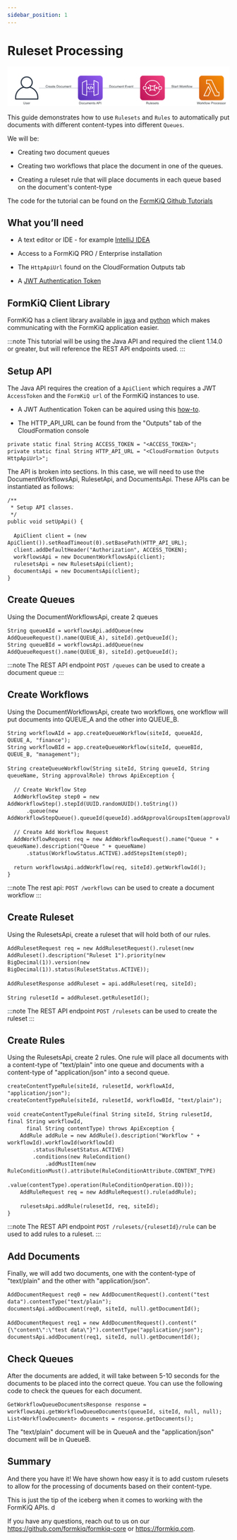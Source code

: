 ```yaml
---
sidebar_position: 1
---
```


# Ruleset Processing

![Serverless Application Flow](./img/rulesets-workflow.png)

This guide demonstrates how to use `Rulesets` and `Rules` to automatically put documents with different content-types into different `Queues`. 

We will be:

* Creating two document queues

* Creating two workflows that place the document in one of the queues.

* Creating a ruleset rule that will place documents in each queue based on the document's content-type

The code for the tutorial can be found on the [FormKiQ Github Tutorials](https://github.com/formkiq/tutorials/tree/master/java/ruleset)

## What you’ll need

* A text editor or IDE - for example [IntelliJ IDEA](https://www.jetbrains.com/idea/download)

* Access to a FormKiQ PRO / Enterprise installation

* The `HttpApiUrl` found on the CloudFormation Outputs tab

* A [JWT Authentication Token](/docs/how-tos/jwt-authentication-token)

## FormKiQ Client Library

FormKiQ has a client library available in [java](https://github.com/formkiq/formkiq-client-sdk-java/) and [python](https://github.com/formkiq/formkiq-client-sdk-python) which makes communicating with the FormKiQ application easier.

:::note
This tutorial will be using the Java API and required the client 1.14.0 or greater, but will reference the REST API endpoints used.
:::

## Setup API

The Java API requires the creation of a `ApiClient` which requires a JWT `AccessToken` and the `FormKiQ url` of the FormKiQ instances to use.

* A JWT Authentication Token can be aquired using this [how-to](/docs/how-tos/jwt-authentication-token).

* The HTTP_API_URL can be found from the "Outputs" tab of the CloudFormation console 

```
private static final String ACCESS_TOKEN = "<ACCESS_TOKEN>";
private static final String HTTP_API_URL = "<CloudFormation Outputs HttpApiUrl>";
```

The API is broken into sections. In this case, we will need to use the DocumentWorkflowsApi, RulesetApi, and DocumentsApi. These APIs can be instantiated as follows:

```
/**
 * Setup API classes.
 */
public void setUpApi() {

  ApiClient client = (new ApiClient()).setReadTimeout(0).setBasePath(HTTP_API_URL);
  client.addDefaultHeader("Authorization", ACCESS_TOKEN);
  workflowsApi = new DocumentWorkflowsApi(client);
  rulesetsApi = new RulesetsApi(client);
  documentsApi = new DocumentsApi(client);
}
```


## Create Queues

Using the DocumentWorkflowsApi, create 2 queues

```
String queueAId = workflowsApi.addQueue(new AddQueueRequest().name(QUEUE_A), siteId).getQueueId();
String queueBId = workflowsApi.addQueue(new AddQueueRequest().name(QUEUE_B), siteId).getQueueId();
```

:::note
The REST API endpoint `POST /queues` can be used to create a document queue
:::

## Create Workflows

Using the DocumentWorkflowsApi, create two workflows, one workflow will put documents into QUEUE_A and the other into QUEUE_B.

```
String workflowAId = app.createQueueWorkflow(siteId, queueAId, QUEUE_A, "finance");
String workflowBId = app.createQueueWorkflow(siteId, queueBId, QUEUE_B, "management");

String createQueueWorkflow(String siteId, String queueId, String queueName, String approvalRole) throws ApiException {

  // Create Workflow Step
  AddWorkflowStep step0 = new AddWorkflowStep().stepId(UUID.randomUUID().toString())
      .queue(new AddWorkflowStepQueue().queueId(queueId).addApprovalGroupsItem(approvalRole));

  // Create Add Workflow Request
  AddWorkflowRequest req = new AddWorkflowRequest().name("Queue " + queueName).description("Queue " + queueName)
      .status(WorkflowStatus.ACTIVE).addStepsItem(step0);

  return workflowsApi.addWorkflow(req, siteId).getWorkflowId();
}
```

:::note
The rest api: `POST /workflows` can be used to create a document workflow
:::

## Create Ruleset

Using the RulesetsApi, create a ruleset that will hold both of our rules.

```
AddRulesetRequest req = new AddRulesetRequest().ruleset(new AddRuleset().description("Ruleset 1").priority(new BigDecimal(1)).version(new BigDecimal(1)).status(RulesetStatus.ACTIVE));

AddRulesetResponse addRuleset = api.addRuleset(req, siteId);

String rulesetId = addRuleset.getRulesetId();
```

:::note
The REST API endpoint `POST /rulesets` can be used to create the ruleset
:::

## Create Rules

Using the RulesetsApi, create 2 rules. One rule will place all documents with a content-type of "text/plain" into one queue and documents with a content-type of "application/json" into a second queue.

```
createContentTypeRule(siteId, rulesetId, workflowAId, "application/json");
createContentTypeRule(siteId, rulesetId, workflowBId, "text/plain");

void createContentTypeRule(final String siteId, String rulesetId, final String workflowId,
      final String contentType) throws ApiException {
    AddRule addRule = new AddRule().description("Workflow " + workflowId).workflowId(workflowId)
        .status(RulesetStatus.ACTIVE)
        .conditions(new RuleCondition()
            .addMustItem(new RuleConditionMust().attribute(RuleConditionAttribute.CONTENT_TYPE)
                .value(contentType).operation(RuleConditionOperation.EQ)));
    AddRuleRequest req = new AddRuleRequest().rule(addRule);

    rulesetsApi.addRule(rulesetId, req, siteId);
}
```

:::note
The REST API endpoint `POST /rulesets/{rulesetId}/rule` can be used to add rules to a ruleset.
:::

## Add Documents

Finally, we will add two documents, one with the content-type of "text/plain" and the other with "application/json".

```
AddDocumentRequest req0 = new AddDocumentRequest().content("test data").contentType("text/plain");
documentsApi.addDocument(req0, siteId, null).getDocumentId();

AddDocumentRequest req1 = new AddDocumentRequest().content("{\"content\":\"test data\"}").contentType("application/json");
documentsApi.addDocument(req1, siteId, null).getDocumentId();
```

## Check Queues

After the documents are added, it will take between 5-10 seconds for the documents to be placed into the correct queue. You can use the following code to check the queues for each document.

```
GetWorkflowQueueDocumentsResponse response = workflowsApi.getWorkflowQueueDocuments(queueId, siteId, null, null);
List<WorkflowDocument> documents = response.getDocuments();
```

The "text/plain" document will be in QueueA and the "application/json" document will be in QueueB.

## Summary

And there you have it! We have shown how easy it is to add custom rulesets to allow for the processing of documents based on their content-type.

This is just the tip of the iceberg when it comes to working with the FormKiQ APIs. d

If you have any questions, reach out to us on our https://github.com/formkiq/formkiq-core or https://formkiq.com.
